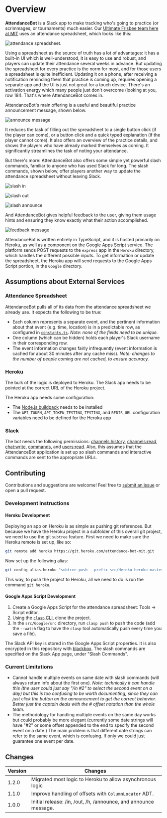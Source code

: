 # Overview

**AttendanceBot** is a Slack app to make tracking who's going to practice (or scrimmages, or tournaments) much easier. Our [Ultimate Frisbee team here at MIT](http://mens-ult.mit.edu/) uses an attendance spreadsheet, which looks like this:

![attendance spreadsheet](https://github.com/xxaxdxcxx/attendance-bot/raw/master/imgs/attendance-spreadsheet.jpg "Attendance Spreadsheet").

Using a spreadsheet as the source of truth has a lot of advantages: it has a built-in UI which is well-understood, it is easy to use and robust, and players can update their attendance several weeks in advance. But updating the spreadsheet for every practice is the norm for most, and for those users a spreadsheet is quite inefficient. Updating it on a phone, after receiving a notification reminding them that practice is coming up, requires opening a separate app and the UI is just not great for a touch device. There's an activation energy which many people just don't overcome (looking at you, row 18!). That's where AttendanceBot comes in.

AttendanceBot's main offering is a useful and beautiful practice announcement message, shown below.

![announce message](https://github.com/xxaxdxcxx/attendance-bot/raw/master/imgs/announce-message.png "Announce Message")

It reduces the task of filling out the spreadsheet to a single button click (if the player can come), or a button click and a quick typed explanation (if the player cannot come). It also offers an overview of the practice details, and shows the players who have already marked themselves as coming. It significantly streamlines the task of noting your attendance.

But there's more: AttendanceBot also offers some simple yet powerful slash commands, familiar to anyone who has used Slack for long. The slash commands, shown below, offer players another way to update the attendance spreadsheet without leaving Slack.

![slash in](https://github.com/xxaxdxcxx/attendance-bot/raw/master/imgs/slash-in-command.jpg "/in")

![slash out](https://github.com/xxaxdxcxx/attendance-bot/raw/master/imgs/slash-out-command.jpg "/out")

![slash announce](https://github.com/xxaxdxcxx/attendance-bot/raw/master/imgs/slash-announce-command.jpg "/announce")

And AttendanceBot gives helpful feedback to the user, giving them usage hints and ensuring they know exactly what their action accomplished.

![feedback message](https://github.com/xxaxdxcxx/attendance-bot/raw/master/imgs/feedback-message.png "Feedback to user")

AttendanceBot is written entirely in TypeScript, and it is hosted primarily on Heroku, as well as a component on the Google Apps Script service. The platform sends POST requests to the `express` app in the `Heroku` directory, which handles the different possible inputs. To get information or update the spreadsheet, the Heroku app will send requests to the Google Apps Script portion, in the `Google` directory.

## Assumptions about External Services

### Attendance Spreadsheet

AttendanceBot pulls all of its data from the attendance spreadsheet we already use. It expects the following to be true:

- Each column represents a separate event, and the pertinent information about that event (e.g. time, location) is in a predictable row, as configured in [`constants.ts`](src/constants.ts). _Note: none of the fields need to be unique._
- One column (which can be hidden) holds each player's Slack username in their corresponding row.
- The event information changes fairly infrequently (event information is cached for about 30 minutes after any cache miss). _Note: changes to the number of people coming are not cached, to ensure accuracy._

### Heroku

The bulk of the logic is deployed to Heroku. The Slack app needs to be pointed at the correct URL of the Heroku project.

The Heroku app needs some configuration:

- The [Node.js buildpack](https://elements.heroku.com/buildpacks/heroku/heroku-buildpack-nodejs) needs to be installed
- The `API_TOKEN`, `API_TOKEN_TESTING`, `TESTING`, and `REDIS_URL` configuration variables need to be defined for the Heroku app

### Slack

The bot needs the following permissions: [channels:history](https://api.slack.com/scopes/channels:history), [channels:read](https://api.slack.com/scopes/channels:read), [chat:write](https://api.slack.com/scopes/chat:write), [commands](https://api.slack.com/scopes/commands), and [users:read](https://api.slack.com/scopes/commands). Also, this assumes that the AttendanceBot application is set up so slash commands and interactive commands are sent to the appropriate URLs.

## Contributing

Contributions and suggestions are welcome! Feel free to [submit an issue](https://github.com/xxaxdxcxx/attendance-bot/issues/new) or open a pull request.

### Development Instructions

#### Heroku Development

Deploying an app on Heroku is as simple as pushing git references. But because we have the Heroku project in a subfolder of this overall git project, we need to use the git `subtree` feature. First we need to make sure the Heroku remote is set up, like so:

```bash
git remote add heroku https://git.heroku.com/attendance-bot-mit.git
```

Now set up the following alias:

```bash
git config alias.heroku "subtree push --prefix src/Heroku heroku master"
```

This way, to push the project to Heroku, all we need to do is run the command `git heroku`.

#### Google Apps Script Development

1. Create a Google Apps Script for the attendance spreadsheet: Tools -> Script editor.
2. Using the [`clasp` CLI](https://developers.google.com/apps-script/guides/clasp#clone_an_existing_project), clone the project.
3. In the `src/Google/src` directory, run `clasp push` to push the code (add the `--watch` flag to have the `clasp` tool automatically push every time you save a file).

The Slack API key is stored in the Google Apps Script properties. It is also encrypted in this repository with [blackbox](https://github.com/StackExchange/blackbox#blackbox-). The slash commands are specified on the Slack App page, under "Slash Commands".

### Current Limitations

- Cannot handle multiple events on same date with slash commands (will always return info about the first one). _Note: technically it can handle this (the user could just say "/in #2" to select the second event on a day) but this is too confusing to be worth documenting, since they can just click the button on the announcement to get the correct behavior. Better just the captain deals with the # offset notation than the whole team._
- The methodology for handling multiple events on the same day works but could probably be more elegant (currently some date strings will have "#2" or some offset appended to the end to specify the second event on a date.) The main problem is that different date strings can refer to the same event, which is confusing. If only we could just guarantee one event per date.

## Changes

| Version | Changes                                                          |
| ------- | ---------------------------------------------------------------- |
| 1.2.0   | Migrated most logic to Heroku to allow asynchronous logic        |
| 1.1.0   | Improve handling of offsets with `ColumnLocator` ADT.            |
| 1.0.0   | Initial release: /in, /out, /h, /announce, and announce message. |
